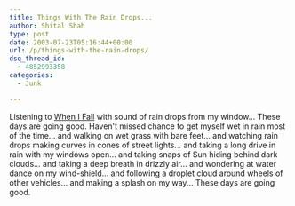 ```yaml
---
title: Things With The Rain Drops...
author: Shital Shah
type: post
date: 2003-07-23T05:16:44+00:00
url: /p/things-with-the-rain-drops/
dsq_thread_id:
  - 4852993358
categories:
  - Junk

---
```

Listening to [When I Fall][1] with sound of rain drops from my window... These days are going good. Haven't missed chance to get myself wet in rain most of the time... and walking on wet grass with bare feet... and watching rain drops making curves in cones of street lights... and taking a long drive in rain with my windows open... and taking snaps of Sun hiding behind dark clouds... and taking a deep breath in drizzly air... and wondering at water dance on my wind-shield... and following a droplet cloud around wheels of other vehicles... and making a splash on my way... These days are going good.

 [1]: http://launch.yahoo.com/song/default.asp?songID=966065